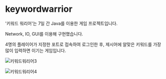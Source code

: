 
# keywordwarrior
'키워드 워리어'는 7일 간 Java를 이용한 게임 프로젝트입니다.

Network, IO, GUI를 이용해 구현했습니다.

4명의 플레이어가 지정한 포트로 접속하여 로그인한 후, 제시어에 알맞은 키워드를 가장 많이 입력하면 이기는 게임입니다.

![키워드워리어3](https://user-images.githubusercontent.com/75344304/117390783-c0513700-af29-11eb-965f-00d888524aa7.png)

![키워드워리어4](https://user-images.githubusercontent.com/75344304/117390793-c34c2780-af29-11eb-912d-1f7f17dc0802.png)

